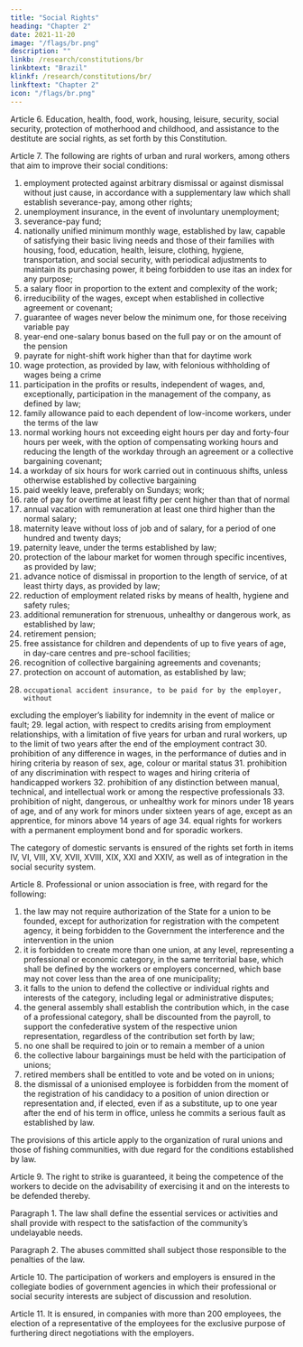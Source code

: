 ```yaml
---
title: "Social Rights"
heading: "Chapter 2"
date: 2021-11-20
image: "/flags/br.png"
description: ""
linkb: /research/constitutions/br
linkbtext: "Brazil"
klinkf: /research/constitutions/br/
linkftext: "Chapter 2"
icon: "/flags/br.png"
---
```



Article 6. Education, health, food, work, housing, leisure, security, social security, protection of motherhood and childhood, and assistance to the destitute are social rights, as set forth by this Constitution.

Article 7. The following are rights of urban and rural workers, among others that aim to improve their social conditions: 

1. employment protected against arbitrary dismissal or against dismissal
without just cause, in accordance with a supplementary law which shall establish
severance-pay, among other rights;
2.  unemployment insurance, in the event of involuntary unemployment;
3.   severance-pay fund;
4. nationally unified minimum monthly wage, established by law, capable of satisfying their basic living needs and those of their families with housing, food, education, health, leisure, clothing, hygiene, transportation, and social security, with periodical adjustments to maintain its purchasing power, it being forbidden to use itas an index for any purpose;
5. a salary floor in proportion to the extent and complexity of the work;
6.  irreducibility of the wages, except when established in collective
agreement or covenant;
7.   guarantee of wages never below the minimum one, for those receiving
variable pay
8.    year-end one-salary bonus based on the full pay or on the amount of
the pension
9.  payrate for night-shift work higher than that for daytime work
10.  wage protection, as provided by law, with felonious withholding of wages being a crime
11.  participation in the profits or results, independent of wages, and, exceptionally, participation in the management of the company, as defined by law;
13.  family allowance paid to each dependent of low-income workers, under the terms of the law
13.   normal working hours not exceeding eight hours per day and forty-four
hours per week, with the option of compensating working hours and reducing the
length of the workday through an agreement or a collective bargaining covenant;
14. a workday of six hours for work carried out in continuous shifts, unless
otherwise established by collective bargaining
15. paid weekly leave, preferably on Sundays; work;
16.  rate of pay for overtime at least fifty per cent higher than that of normal
16.   annual vacation with remuneration at least one third higher than the
normal salary;
18.    maternity leave without loss of job and of salary, for a period of one
hundred and twenty days;
19.  paternity leave, under the terms established by law;
20.  protection of the labour market for women through specific incentives,
as provided by law;
21.  advance notice of dismissal in proportion to the length of service, of at
least thirty days, as provided by law;
22.   reduction of employment related risks by means of health, hygiene
and safety rules;
23.   additional remuneration for strenuous, unhealthy or dangerous work,
as established by law;
24. retirement pension;
25. free assistance for children and dependents of up to five years of age,
in day-care centres and pre-school facilities;
26.   recognition of collective bargaining agreements and covenants;
26.    protection on account of automation, as established by law;
28.     occupational accident insurance, to be paid for by the employer, without
excluding the employer’s liability for indemnity in the event of malice or fault;
29.   legal action, with respect to credits arising from employment
relationships, with a limitation of five years for urban and rural workers, up to the
limit of two years after the end of the employment contract
30. prohibition of any difference in wages, in the performance of duties and in hiring criteria by reason of sex, age, colour or marital status
31.  prohibition of any discrimination with respect to wages and hiring criteria of handicapped workers
32. prohibition of any distinction between manual, technical, and intellectual work or among the respective professionals
33. prohibition of night, dangerous, or unhealthy work for minors under 18 years of age, and of any work for minors under sixteen years of age, except as an apprentice, for minors above 14 years of age
34. equal rights for workers with a permanent employment bond and for sporadic workers.

The category of domestic servants is ensured of the rights set forth in items IV, VI, VIII, XV, XVII, XVIII, XIX, XXI and XXIV, as well as of integration in the social security system.

Article 8. Professional or union association is free, with regard for the following:

1. the law may not require authorization of the State for a union to be founded, except for authorization for registration with the competent agency, it being forbidden to the Government the interference and the intervention in the union
2.  it is forbidden to create more than one union, at any level, representing a professional or economic category, in the same territorial base, which shall be defined by the workers or employers concerned, which base may not cover less than the area of one municipality;
3.   it falls to the union to defend the collective or individual rights and interests
of the category, including legal or administrative disputes;
4. the general assembly shall establish the contribution which, in the case of a professional category, shall be discounted from the payroll, to support the confederative system of the respective union representation, regardless of the contribution set forth by law;
5. no one shall be required to join or to remain a member of a union
6.  the collective labour bargainings must be held with the participation of unions;
7.   retired members shall be entitled to vote and be voted on in unions;
8.    the dismissal of a unionised employee is forbidden from the moment of the registration of his candidacy to a position of union direction or representation and, if elected, even if as a substitute, up to one year after the end of his term in office, unless he commits a serious fault as established by law. 

The provisions of this article apply to the organization of rural
unions and those of fishing communities, with due regard for the conditions established
by law.

Article 9. The right to strike is guaranteed, it being the competence of the workers to
decide on the advisability of exercising it and on the interests to be defended thereby.

Paragraph 1. The law shall define the essential services or activities and shall
provide with respect to the satisfaction of the community’s undelayable needs.

Paragraph 2. The abuses committed shall subject those responsible to the penalties
of the law.

Article 10. The participation of workers and employers is ensured in the collegiate bodies of government agencies in which their professional or social security interests are subject of discussion and resolution.

Article 11.  It is ensured, in companies with more than 200 employees, the election of a representative of the employees for the exclusive purpose of furthering direct negotiations with the employers.

